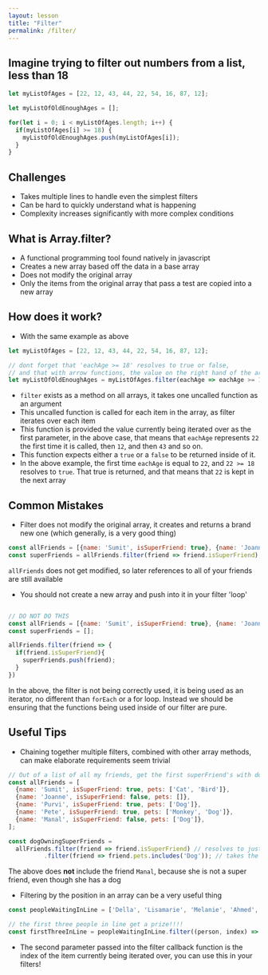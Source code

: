 ```yaml
---
layout: lesson
title: "Filter"
permalink: /filter/
---
```



## Imagine trying to filter out numbers from a list, less than 18
```js
let myListOfAges = [22, 12, 43, 44, 22, 54, 16, 87, 12];

let myListOfOldEnoughAges = [];

for(let i = 0; i < myListOfAges.length; i++) {
  if(myListOfAges[i] >= 18) {
    myListOfOldEnoughAges.push(myListOfAges[i]);
  }
}

```

## Challenges
- Takes multiple lines to handle even the simplest filters
- Can be hard to quickly understand what is happening
- Complexity increases significantly with more complex conditions

## What is Array.filter?
- A functional programming tool found natively in javascript
- Creates a new array based off the data in a base array
- Does not modify the original array
- Only the items from the original array that pass a test are copied into a new array

## How does it work?
- With the same example as above

```js
let myListOfAges = [22, 12, 43, 44, 22, 54, 16, 87, 12];

// dont forget that 'eachAge >= 18' resolves to true or false,
// and that with arrow functions, the value on the right hand of the arrow is automatically returned
let myListOfOldEnoughAges = myListOfAges.filter(eachAge => eachAge >= 18);
```

- `filter` exists as a method on all arrays, it takes one uncalled function as an argument
- This uncalled function is called for each item in the array, as filter iterates over each item
- This function is provided the value currently being iterated over as the first parameter, in the above
case, that means that `eachAge` represents `22` the first time it is called, then `12`, and then `43` and so on.
- This function expects either a `true` or a `false` to be returned inside of it.
- In the above example, the first time `eachAge` is equal to `22`, and `22 >= 18` resolves to `true`. That true is returned, and 
that means that `22` is kept in the next array

## Common Mistakes

- Filter does not modify the original array, it creates and returns a brand new one (which generally, is a very good thing)
```js
const allFriends = [{name: 'Sumit', isSuperFriend: true}, {name: 'Joanne', isSuperFriend: false}, {name: 'Purvi', isSuperFriend: false}];
const superFriends = allFriends.filter(friend => friend.isSuperFriend);
```
`allFriends` does not get modified, so later references to all of your friends are still available

- You should not create a new array and push into it in your filter 'loop'

```js

// DO NOT DO THIS
const allFriends = [{name: 'Sumit', isSuperFriend: true}, {name: 'Joanne', isSuperFriend: false}, {name: 'Purvi', isSuperFriend: false}];
const superFriends = [];

allFriends.filter(friend => {
  if(friend.isSuperFriend){
    superFriends.push(friend);
  }
})

```
In the above, the filter is not being correctly used, it is being used as an iterator, no different than `forEach` or a for loop.
Instead we should be ensuring that the functions being used inside of our filter are pure.

## Useful Tips

- Chaining together multiple filters, combined with other array methods, can make elaborate requirements seem trivial

```js
// Out of a list of all my friends, get the first superFriend's with dog(s) as pets
const allFriends = [
  {name: 'Sumit', isSuperFriend: true, pets: ['Cat', 'Bird']}, 
  {name: 'Joanne', isSuperFriend: false, pets: []}, 
  {name: 'Purvi', isSuperFriend: true, pets: ['Dog']},
  {name: 'Pete', isSuperFriend: true, pets: ['Monkey', 'Dog']},
  {name: 'Manal', isSuperFriend: false, pets: ['Dog']},
];

const dogOwningSuperFriends = 
  allFriends.filter(friend => friend.isSuperFriend) // resolves to just super friends
          .filter(friend => friend.pets.includes('Dog')); // takes the list of super friends and filters it further
```
The above does **not** include the friend `Manal`, because she is not a super friend, even though she has a dog 

- Filtering by the position in an array can be a very useful thing

```js
const peopleWaitingInLine = ['Della', 'Lisamarie', 'Melanie', 'Ahmed', 'Lucy', 'Purvi'];

// the first three people in line get a prize!!!!
const firstThreeInLine = peopleWaitingInLine.filter((person, index) => index < 3);
```

- The second parameter passed into the filter callback function is the index of the item currently being iterated over,
you can use this in your filters!
